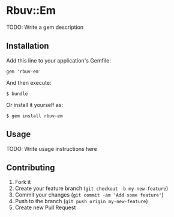 # Rbuv::Em

TODO: Write a gem description

## Installation

Add this line to your application's Gemfile:

    gem 'rbuv-em'

And then execute:

    $ bundle

Or install it yourself as:

    $ gem install rbuv-em

## Usage

TODO: Write usage instructions here

## Contributing

1. Fork it
2. Create your feature branch (`git checkout -b my-new-feature`)
3. Commit your changes (`git commit -am 'Add some feature'`)
4. Push to the branch (`git push origin my-new-feature`)
5. Create new Pull Request
